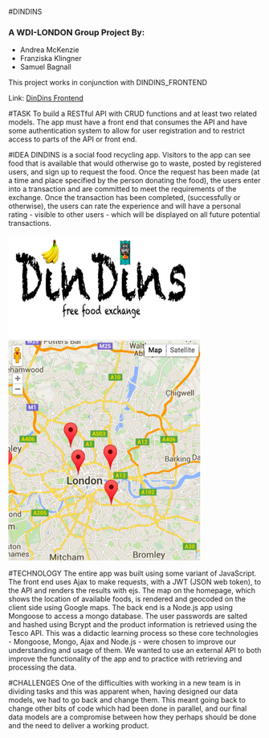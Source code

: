 #DINDINS
<h3>A WDI-LONDON Group Project By: </h3>
<ul>
	<li>Andrea McKenzie</li>
	<li>Franziska Klingner</li>
	<li>Samuel Bagnall</li>
</ul>

This project works in conjunction with DINDINS_FRONTEND

Link: [DinDins Frontend](https://github.com/ma3east/DINDIN_FRONT_END)

#TASK
To build a RESTful API with CRUD functions and at least two related models. The app must have a front end that consumes the API and have some authentication system to allow for user registration and to restrict access to parts of the API or front end. 

#IDEA
DINDINS is a social food recycling app. Visitors to the app can see food that is available that would otherwise go to waste, posted by registered users, and sign up to request the food. Once the request has been made (at a time and place specified by the person donating the food), the users enter into a transaction and are committed to meet the requirements of the exchange. Once the transaction has been completed, (successfully or otherwise), the users can rate the experience and will have a personal rating - visible to other users - which will be displayed on all future potential transactions.

<img src="screenshot.png">


#TECHNOLOGY
The entire app was built using some variant of JavaScript. The front end uses Ajax to make requests, with a JWT (JSON web token), to the API and renders the results with ejs. The map on the homepage, which shows the location of available foods, is rendered and geocoded on the client side using Google maps.
The back end is a Node.js app using Mongoose to access a mongo database. The user passwords are salted and hashed using Bcrypt and the product information is retrieved using the Tesco API.
This was a didactic learning process so these core technologies - Mongoose, Mongo, Ajax and Node.js - were chosen to improve our understanding and usage of them. We wanted to use an external API to both improve the functionality of the app and to practice with retrieving and processing the data.

#CHALLENGES
One of the difficulties with working in a new team is in dividing tasks and this was apparent when, having designed our data models, we had to go back and change them. This meant going back to change other bits of code which had been done in parallel, and our final data models are a compromise between how they perhaps should be done and the need to deliver a working product.


